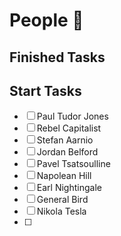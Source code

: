 # People 👫

## Finished Tasks


## Start Tasks
- [ ] Paul Tudor Jones
- [ ] Rebel Capitalist
- [ ] Stefan Aarnio
- [ ] Jordan Belford
- [ ] Pavel Tsatsoulline 
- [ ] Napolean Hill
- [ ] Earl Nightingale
- [ ] General Bird
- [ ] Nikola Tesla
- [ ] 


